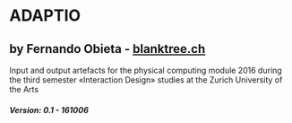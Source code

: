 # ADAPTIO
## by Fernando Obieta - [blanktree.ch](https://blanktree.ch)
Input and output artefacts for the physical computing module 2016 during the third semester «Interaction Design» studies at the Zurich University of the Arts

##### Version: 0.1 - 161006
